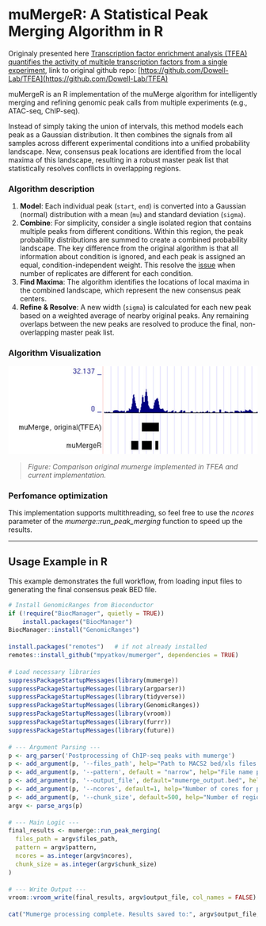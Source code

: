 # muMergeR: A Statistical Peak Merging Algorithm in R

Originaly presented here [Transcription factor enrichment analysis (TFEA) quantifies the activity of multiple transcription factors from a single experiment](https://www.nature.com/articles/s42003-021-02153-7), link to original github repo: [https://github.com/Dowell-Lab/TFEA](https://github.com/Dowell-Lab/TFEA)

muMergeR is an R implementation of the muMerge algorithm for intelligently merging and refining genomic peak calls from multiple experiments (e.g., ATAC-seq, ChIP-seq).

Instead of simply taking the union of intervals, this method models each peak as a Gaussian distribution. It then combines the signals from all samples across different experimental conditions into a unified probability landscape. New, consensus peak locations are identified from the local maxima of this landscape, resulting in a robust master peak list that statistically resolves conflicts in overlapping regions.

### Algorithm description

1.  **Model**: Each individual peak (`start`, `end`) is converted into a Gaussian (normal) distribution with a mean (`mu`) and standard deviation (`sigma`).
2.  **Combine**: For simplicity, consider a single isolated region that contains multiple peaks from different conditions. Within this region, the peak probability distributions are summed to create a combined probability landscape. The key difference from the original algorithm is that all information about condition is ignored, and each peak is assigned an equal, condition-independent weight. This resolve the [issue](https://github.com/Dowell-Lab/TFEA/issues/33) when number of replicates are different for each condition. 
3.  **Find Maxima**: The algorithm identifies the locations of local maxima in the combined landscape, which represent the new consensus peak centers.
4.  **Refine & Resolve**: A new width (`sigma`) is calculated for each new peak based on a weighted average of nearby original peaks. Any remaining overlaps between the new peaks are resolved to produce the final, non-overlapping master peak list.

### Algorithm Visualization

![Illustration of the muMerge algorithm](./docs/comparison.jpg)

> *Figure: Comparison original mumerge implemented in TFEA and current implementation.*

### Perfomance optimization

This implementation supports multithreading, so feel free to use the _ncores_ parameter of the _mumerge::run_peak_merging_ function to speed up the results.


---

## Usage Example in R

This example demonstrates the full workflow, from loading input files to generating the final consensus peak BED file.

```r
# Install GenomicRanges from Bioconductor
if (!require("BiocManager", quietly = TRUE))
    install.packages("BiocManager")
BiocManager::install("GenomicRanges")

install.packages("remotes")   # if not already installed
remotes::install_github("mpyatkov/mumerger", dependencies = TRUE)

# Load necessary libraries
suppressPackageStartupMessages(library(mumerge))
suppressPackageStartupMessages(library(argparser))
suppressPackageStartupMessages(library(tidyverse)) 
suppressPackageStartupMessages(library(GenomicRanges))
suppressPackageStartupMessages(library(vroom))
suppressPackageStartupMessages(library(furrr))
suppressPackageStartupMessages(library(future))

# --- Argument Parsing ---
p <- arg_parser('Postprocessing of ChIP-seq peaks with mumerge')
p <- add_argument(p, '--files_path', help="Path to MACS2 bed/xls files.")
p <- add_argument(p, '--pattern', default = "narrow", help="File name pattern")
p <- add_argument(p, '--output_file', default="mumerge_output.bed", help="Output BED file.")
p <- add_argument(p, '--ncores', default=1, help="Number of cores for processing.")
p <- add_argument(p, '--chunk_size', default=500, help="Number of regions per chunk for parallel processing.")
argv <- parse_args(p)

# --- Main Logic ---
final_results <- mumerge::run_peak_merging(
  files_path = argv$files_path,
  pattern = argv$pattern,
  ncores = as.integer(argv$ncores),
  chunk_size = as.integer(argv$chunk_size)
)

# --- Write Output ---
vroom::vroom_write(final_results, argv$output_file, col_names = FALSE)

cat("Mumerge processing complete. Results saved to:", argv$output_file, "\n")
```
